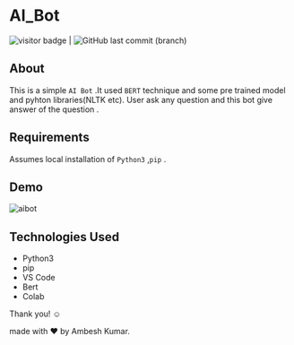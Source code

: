  # AI_Bot
<img src= "https://visitor-badge.laobi.icu/badge?page_id=201851019-iiitv/AI_Bot_project " alt="visitor badge"/> |  ![GitHub last commit (branch)](https://img.shields.io/github/last-commit/201851019-iiitv/AI_Bot_project/main)
 

## About 

This is a simple `AI Bot` .It used `BERT` technique and some pre trained model and pyhton libraries(NLTK etc). User ask any question and this bot give answer of the question .


## Requirements

Assumes local installation of  `Python3` ,`pip` .




## Demo 
![aibot](https://user-images.githubusercontent.com/48892208/115102467-94651600-9f68-11eb-8949-1b46869ac884.gif)

## Technologies Used
* Python3
* pip
* VS Code
* Bert
* Colab



Thank you! ☺️

made with ❤️ by Ambesh Kumar.
